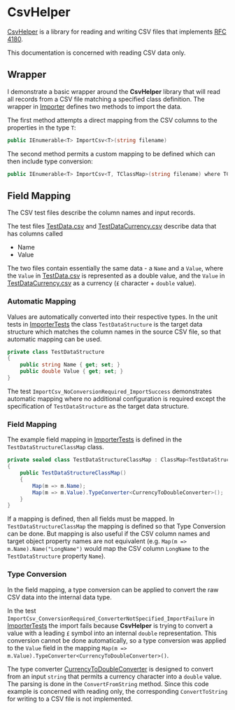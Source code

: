 # CsvHelper

[CsvHelper](http://joshclose.github.io/CsvHelper/) is a library for reading and writing CSV files that implements [RFC 4180](https://tools.ietf.org/html/rfc4180).

This documentation is concerned with reading CSV data only.

## Wrapper

I demonstrate a basic wrapper around the **CsvHelper** library that will read all records from a CSV file matching a specified class definition. The wrapper in [Importer](./CsvProcessor/Importer.cs)
defines two methods to import the data.

The first method attempts a direct mapping from the CSV columns to the properties in the type `T`:

```c#
public IEnumerable<T> ImportCsv<T>(string filename)
```

The second method permits a custom mapping to be defined which can then include type conversion:

```c#
public IEnumerable<T> ImportCsv<T, TClassMap>(string filename) where TClassMap : ClassMap<T>
```

## Field Mapping

The CSV test files describe the column names and input records.

The test files [TestData.csv](./CsvpProcessorTest/Data/TestData.csv) and [TestDataCurrency.csv](./CsvpProcessorTest/Data/TestDataCurrency.csv) describe data that has columns called
* Name
* Value

The two files contain essentially the same data - a `Name` and a `Value`, where the `Value` in [TestData.csv](./CsvpProcessorTest/Data/TestData.csv) is represented as a double value, and the `Value` in [TestDataCurrency.csv](./CsvpProcessorTest/Data/TestDataCurrency.csv) as a currency (`£` character + `double` value).

### Automatic Mapping

Values are automatically converted into their respective types. In the unit tests in [ImporterTests](./CsvProcessorTest/ImporterTests.cs) the class `TestDataStructure` is the target data structure which matches the
column names in the source CSV file, so that automatic mapping can be used.

```c#
private class TestDataStructure
{
    public string Name { get; set; }
    public double Value { get; set; }
}
```

The test `ImportCsv_NoConversionRequired_ImportSuccess` demonstrates automatic mapping where no additional configuration is required except the specification of `TestDataStructure` as the target data structure.

### Field Mapping

The example field mapping in [ImporterTests](./CsvProcessorTest/ImporterTests.cs) is defined in the `TestDataStructureClassMap` class.

```c#
private sealed class TestDataStructureClassMap : ClassMap<TestDataStructure>
{
    public TestDataStructureClassMap()
    {
        Map(m => m.Name);
        Map(m => m.Value).TypeConverter<CurrencyToDoubleConverter>();
    }
}
```

If a mapping is defined, then all fields must be mapped. In `TestDataStructureClassMap` the mapping is defined so that Type Conversion can be done. But mapping is also useful if the CSV column names and target
object property names are not equivalent (e.g. `Map(m => m.Name).Name("LongName")` would map the CSV column `LongName` to the `TestDataStructure` property `Name`).

### Type Conversion

In the field mapping, a type conversion can be applied to convert the raw CSV data into the internal data type.

In the test `ImportCsv_ConversionRequired_ConverterNotSpecified_ImportFailure` in [ImporterTests](./CsvProcessorTest/ImporterTests.cs) the import fails because **CsvHelper** is trying to convert a value with a leading
`£` symbol into an internal `double` representation. This conversion cannot be done automatically, so a type conversion was applied to the `Value` field in the mapping `Map(m => m.Value).TypeConverter<CurrencyToDoubleConverter>()`.

The type converter [CurrencyToDoubleConverter](./CsvProcessor/CurrencyToDoubleConverter.cs) is designed to convert from an input `string` that permits a currency character into a `double` value. The parsing is done in the
`ConvertFromString` method. Since this code example is concerned with reading only, the corresponding `ConvertToString` for writing to a CSV file is not implemented.
